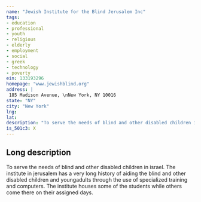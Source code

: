 ```yaml
---
name: "Jewish Institute for the Blind Jerusalem Inc"
tags:
- education
- professional
- youth
- religious
- elderly
- employment
- social
- greek
- technology
- poverty
ein: 133193296
homepage: "www.jewishblind.org"
address: |
 185 Madison Avenue, \nNew York, NY 10016
state: "NY"
city: "New York"
lng: 
lat: 
description: "To serve the needs of blind and other disabled children in israel. "
is_501c3: X
---
```


## Long description

To serve the needs of blind and other disabled children in israel. The institute in jerusalem has a very long history of aiding the blind and other disabled children and youngadults through the use of specialized training and computers. The institute houses some of the students while others come there on their assigned days. 
